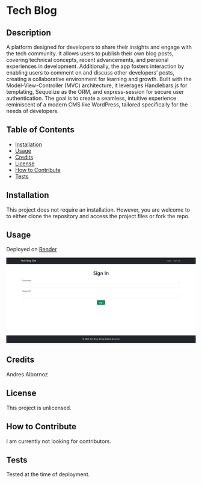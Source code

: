 # Tech Blog

## Description
A platform designed for developers to share their insights and engage with the tech community. It allows users to publish their own blog posts, covering technical concepts, recent advancements, and personal experiences in development. Additionally, the app fosters interaction by enabling users to comment on and discuss other developers’ posts, creating a collaborative environment for learning and growth. Built with the Model-View-Controller (MVC) architecture, it leverages Handlebars.js for templating, Sequelize as the ORM, and express-session for secure user authentication. The goal is to create a seamless, intuitive experience reminiscent of a modern CMS like WordPress, tailored specifically for the needs of developers.

## Table of Contents
- [Installation](#installation)
- [Usage](#usage)
- [Credits](#credits)
- [License](#license)
- [How to Contribute](#how-to-contribute)
- [Tests](#tests)

## Installation
This project does not require an installation. However, you are welcome to to either clone the repository and access the project files or fork the repo.

## Usage
Deployed on [Render](.........)


![image of Tech Blog](public/assets/images/image.png)

## Credits
Andres Albornoz

## License
This project is unlicensed.

## How to Contribute
I am currently not looking for contributors.

## Tests
Tested at the time of deployment.
